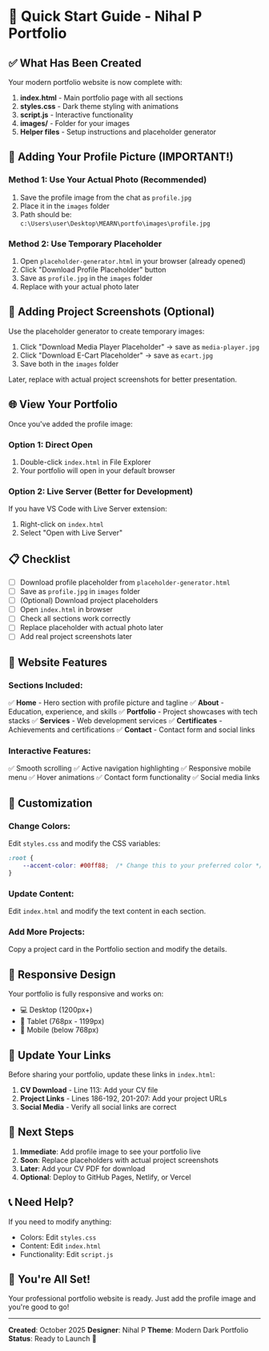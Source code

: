 # 🚀 Quick Start Guide - Nihal P Portfolio

## ✅ What Has Been Created

Your modern portfolio website is now complete with:

1. **index.html** - Main portfolio page with all sections
2. **styles.css** - Dark theme styling with animations
3. **script.js** - Interactive functionality
4. **images/** - Folder for your images
5. **Helper files** - Setup instructions and placeholder generator

## 📸 Adding Your Profile Picture (IMPORTANT!)

### Method 1: Use Your Actual Photo (Recommended)
1. Save the profile image from the chat as `profile.jpg`
2. Place it in the `images` folder
3. Path should be: `c:\Users\user\Desktop\MEARN\portfo\images\profile.jpg`

### Method 2: Use Temporary Placeholder
1. Open `placeholder-generator.html` in your browser (already opened)
2. Click "Download Profile Placeholder" button
3. Save as `profile.jpg` in the `images` folder
4. Replace with your actual photo later

## 🎨 Adding Project Screenshots (Optional)

Use the placeholder generator to create temporary images:
1. Click "Download Media Player Placeholder" → save as `media-player.jpg`
2. Click "Download E-Cart Placeholder" → save as `ecart.jpg`
3. Save both in the `images` folder

Later, replace with actual project screenshots for better presentation.

## 🌐 View Your Portfolio

Once you've added the profile image:

### Option 1: Direct Open
1. Double-click `index.html` in File Explorer
2. Your portfolio will open in your default browser

### Option 2: Live Server (Better for Development)
If you have VS Code with Live Server extension:
1. Right-click on `index.html`
2. Select "Open with Live Server"

## 📋 Checklist

- [ ] Download profile placeholder from `placeholder-generator.html`
- [ ] Save as `profile.jpg` in `images` folder
- [ ] (Optional) Download project placeholders
- [ ] Open `index.html` in browser
- [ ] Check all sections work correctly
- [ ] Replace placeholder with actual photo later
- [ ] Add real project screenshots later

## 🎯 Website Features

### Sections Included:
✅ **Home** - Hero section with profile picture and tagline
✅ **About** - Education, experience, and skills
✅ **Portfolio** - Project showcases with tech stacks
✅ **Services** - Web development services
✅ **Certificates** - Achievements and certifications
✅ **Contact** - Contact form and social links

### Interactive Features:
✅ Smooth scrolling
✅ Active navigation highlighting
✅ Responsive mobile menu
✅ Hover animations
✅ Contact form functionality
✅ Social media links

## 🎨 Customization

### Change Colors:
Edit `styles.css` and modify the CSS variables:
```css
:root {
    --accent-color: #00ff88;  /* Change this to your preferred color */
}
```

### Update Content:
Edit `index.html` and modify the text content in each section.

### Add More Projects:
Copy a project card in the Portfolio section and modify the details.

## 📱 Responsive Design

Your portfolio is fully responsive and works on:
- 💻 Desktop (1200px+)
- 📱 Tablet (768px - 1199px)
- 📱 Mobile (below 768px)

## 🔗 Update Your Links

Before sharing your portfolio, update these links in `index.html`:

1. **CV Download** - Line 113: Add your CV file
2. **Project Links** - Lines 186-192, 201-207: Add your project URLs
3. **Social Media** - Verify all social links are correct

## 🌟 Next Steps

1. **Immediate**: Add profile image to see your portfolio live
2. **Soon**: Replace placeholders with actual project screenshots
3. **Later**: Add your CV PDF for download
4. **Optional**: Deploy to GitHub Pages, Netlify, or Vercel

## 📞 Need Help?

If you need to modify anything:
- Colors: Edit `styles.css`
- Content: Edit `index.html`
- Functionality: Edit `script.js`

## 🎉 You're All Set!

Your professional portfolio website is ready. Just add the profile image and you're good to go!

---

**Created**: October 2025
**Designer**: Nihal P
**Theme**: Modern Dark Portfolio
**Status**: Ready to Launch 🚀

